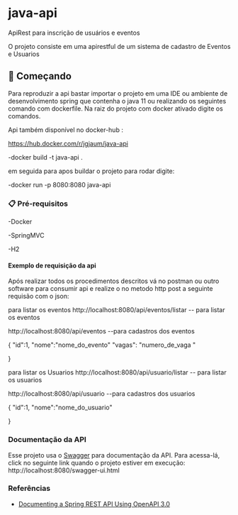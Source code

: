 # java-api
ApiRest para inscrição de usuários e eventos 


O projeto consiste em uma apirestful de um sistema de cadastro de Eventos e Usuarios 

## 🚀 Começando

Para reproduzir a api bastar importar o projeto em uma IDE ou ambiente de desenvolvimento spring que contenha o java 11 ou realizando os seguintes comando com dockerfile. 
Na raiz do projeto com docker ativado digite os comandos. 

Api também disponível no docker-hub : 

https://hub.docker.com/r/jgjaum/java-api

-docker build -t java-api . 

em seguida para apos buildar o projeto para rodar digite: 

-docker run -p 8080:8080 java-api 

### 📋 Pré-requisitos

-Docker

-SpringMVC

-H2
  

#### Exemplo de requisição da api 

Após realizar todos os procedimentos descritos vá no postman ou outro software para consumir api e realize o no metodo http post  a seguinte requisão com o json:

para listar os eventos 
http://localhost:8080/api/eventos/listar  -- para listar os eventos 

http://localhost:8080/api/eventos --para cadastros dos eventos 
       
 
 {
    "id":1,
    "nome":"nome_do_evento"
    "vagas": "numero_de_vaga "
    

}

para listar os Usuarios
http://localhost:8080/api/usuario/listar  -- para listar os usuarios

http://localhost:8080/api/usuario --para cadastros dos usuarios
    
 
   {
    "id":1,
    "nome":"nome_do_usuario" 

}

### Documentação da API
Esse projeto usa o [Swagger](https://swagger.io/) para documentação da API. 
Para acessa-lá, click no seguinte link quando o projeto estiver em execução: 
http://localhost:8080/swagger-ui.html

### Referências
- [Documenting a Spring REST API Using OpenAPI 3.0](https://www.baeldung.com/spring-rest-openapi-documentation)